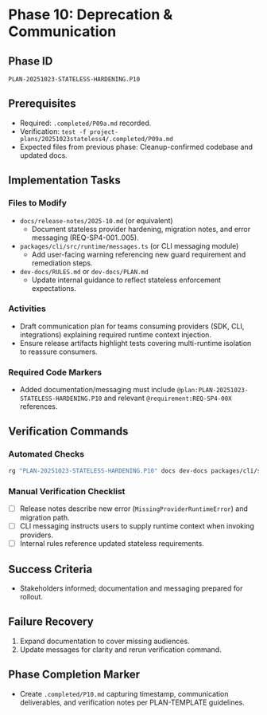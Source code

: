 # Phase 10: Deprecation & Communication

## Phase ID
`PLAN-20251023-STATELESS-HARDENING.P10`

## Prerequisites
- Required: `.completed/P09a.md` recorded.
- Verification: `test -f project-plans/20251023stateless4/.completed/P09a.md`
- Expected files from previous phase: Cleanup-confirmed codebase and updated docs.

## Implementation Tasks

### Files to Modify
- `docs/release-notes/2025-10.md` (or equivalent)
  - Document stateless provider hardening, migration notes, and error messaging (REQ-SP4-001..005).
- `packages/cli/src/runtime/messages.ts` (or CLI messaging module)
  - Add user-facing warning referencing new guard requirement and remediation steps.
- `dev-docs/RULES.md` or `dev-docs/PLAN.md`
  - Update internal guidance to reflect stateless enforcement expectations.

### Activities
- Draft communication plan for teams consuming providers (SDK, CLI, integrations) explaining required runtime context injection.
- Ensure release artifacts highlight tests covering multi-runtime isolation to reassure consumers.

### Required Code Markers
- Added documentation/messaging must include `@plan:PLAN-20251023-STATELESS-HARDENING.P10` and relevant `@requirement:REQ-SP4-00X` references.

## Verification Commands

### Automated Checks
```bash
rg "PLAN-20251023-STATELESS-HARDENING.P10" docs dev-docs packages/cli/src/runtime
```

### Manual Verification Checklist
- [ ] Release notes describe new error (`MissingProviderRuntimeError`) and migration path.
- [ ] CLI messaging instructs users to supply runtime context when invoking providers.
- [ ] Internal rules reference updated stateless requirements.

## Success Criteria
- Stakeholders informed; documentation and messaging prepared for rollout.

## Failure Recovery
1. Expand documentation to cover missing audiences.
2. Update messages for clarity and rerun verification command.

## Phase Completion Marker
- Create `.completed/P10.md` capturing timestamp, communication deliverables, and verification notes per PLAN-TEMPLATE guidelines.
